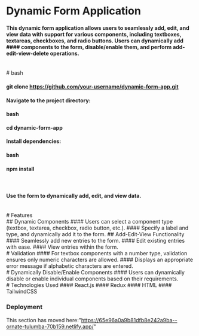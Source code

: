 # Dynamic Form Application
#### This dynamic form application allows users to seamlessly add, edit, and view data with support for various components, including textboxes, textareas, checkboxes, and radio buttons. Users can dynamically add #### components to the form, disable/enable them, and perform add-edit-view-delete operations.
<br/>
# bash

#### git clone https://github.com/your-username/dynamic-form-app.git
#### Navigate to the project directory:

#### bash

#### cd dynamic-form-app
 #### Install dependencies:

#### bash
#### npm install
<br/>

#### Use the form to dynamically add, edit, and view data.
<br/>
# Features
<br/>
## Dynamic Components
#### Users can select a component type (textbox, textarea, checkbox, radio button, etc.).
#### Specify a label and type, and dynamically add it to the form.
## Add-Edit-View Functionality
#### Seamlessly add new entries to the form.
#### Edit existing entries with ease.
#### View entries within the form.
<br/>
# Validation
#### For textbox components with a number type, validation ensures only numeric characters are allowed.
 #### Displays an appropriate error message if alphabetic characters are entered.
 <br/>
# Dynamically Disable/Enable Components
#### Users can dynamically disable or enable individual components based on their requirements.
<br/>
# Technologies Used
#### React.js
#### Redux
#### HTML
#### TailwindCSS

### Deployment

This section has moved here:"https://65e96a0a9b81dfb8e242a9ba--ornate-tulumba-70b159.netlify.app/"

